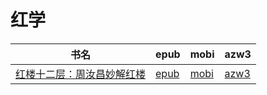 # 红学

| 书名 | epub | mobi | azw3 |
| --- | --- | --- | --- |
| [红楼十二层：周汝昌妙解红楼](http://ct.dalanmei.com/f/31084289-571807529-0c53d0) | [epub](http://ct.dalanmei.com/f/31084289-571807529-0c53d0) | [mobi](http://ct.dalanmei.com/f/31084289-571539830-2ca3f6) | [azw3](http://ct.dalanmei.com/f/31084289-572196142-1fc5e6) |
